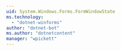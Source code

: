 ```yaml
---
uid: System.Windows.Forms.FormWindowState
ms.technology: 
  - "dotnet-winforms"
author: "dotnet-bot"
ms.author: "dotnetcontent"
manager: "wpickett"
---
```

